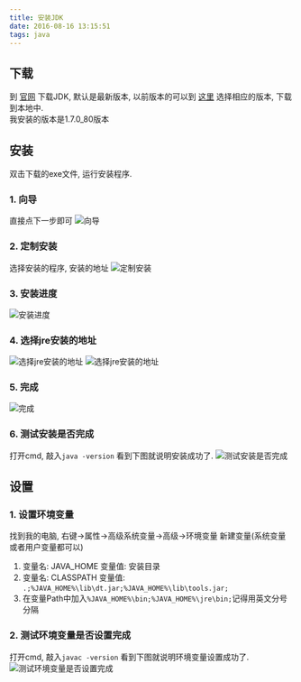 ```yaml
---
title: 安装JDK
date: 2016-08-16 13:15:51
tags: java
---
```


## 下载

到 [官网](http://www.oracle.com/technetwork/java/javase/downloads/index-jsp-138363.html) 下载JDK, 默认是最新版本, 以前版本的可以到 [这里](http://www.oracle.com/technetwork/java/javase/archive-139210.html) 选择相应的版本, 下载到本地中.  
我安装的版本是1.7.0_80版本

## 安装

双击下载的exe文件, 运行安装程序.

### 1. 向导
直接点下一步即可
![向导](/images/setup1.png)

### 2. 定制安装
选择安装的程序, 安装的地址
![定制安装](/images/setup2.jpg)

### 3. 安装进度
![安装进度](/images/setup3.png)

### 4. 选择jre安装的地址
![选择jre安装的地址](/images/setup4.png)
![选择jre安装的地址](/images/setup5.png)

### 5. 完成
![完成](/images/setup6.png)

### 6. 测试安装是否完成
打开cmd, 敲入`java -version` 看到下图就说明安装成功了.
![测试安装是否完成](/images/setup7.png)

## 设置
### 1. 设置环境变量
找到我的电脑, 右键->属性->高级系统变量->高级->环境变量
新建变量(系统变量或者用户变量都可以)  
1. 变量名: JAVA_HOME 变量值: 安装目录
2. 变量名: CLASSPATH 变量值: `.;%JAVA_HOME%\lib\dt.jar;%JAVA_HOME%\lib\tools.jar;`
3. 在变量Path中加入`%JAVA_HOME%\bin;%JAVA_HOME%\jre\bin;`记得用英文分号分隔

### 2. 测试环境变量是否设置完成
打开cmd, 敲入`javac -version` 看到下图就说明环境变量设置成功了.
![测试环境变量是否设置完成](/images/setup8.png)